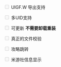 <input type="checkbox" disabled="true"/> UIGF.W 导出支持

<input type="checkbox" disabled="true"/> 多UID支持

<input type="checkbox" disabled="true"/> 可更新 **不需要卸载重装**

<input type="checkbox" disabled="true"/> 真正的文件校验

<input type="checkbox" disabled="true"/> 攻略跳转

<input type="checkbox" disabled="true"/> 米游社信息显示